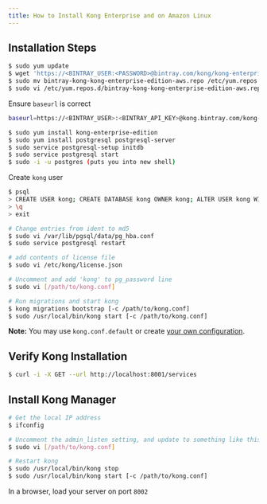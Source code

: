 ```yaml
---
title: How to Install Kong Enterprise and on Amazon Linux
---
```


## Installation Steps

```bash
$ sudo yum update
$ wget 'https://<BINTRAY_USER:<PASSWORD>@bintray.com/kong/kong-enterprise-edition-aws/rpm' -O bintray-kong-kong-enterprise-edition-aws.repo --auth-no-challenge
$ sudo mv bintray-kong-kong-enterprise-edition-aws.repo /etc/yum.repos.d/
$ sudo vi /etc/yum.repos.d/bintray-kong-kong-enterprise-edition-aws.repo
```

Ensure `baseurl` is correct

```bash
baseurl=https://<BINTRAY_USER>:<BINTRAY_API_KEY>@kong.bintray.com/kong-enterprise-edition-aws
```

```bash
$ sudo yum install kong-enterprise-edition
$ sudo yum install postgresql postgresql-server
$ sudo service postgresql-setup initdb
$ sudo service postgresql start
$ sudo -i -u postgres (puts you into new shell)
```

Create `kong` user

```bash
$ psql
> CREATE USER kong; CREATE DATABASE kong OWNER kong; ALTER USER kong WITH password 'kong'; 
> \q
> exit
```

```bash
# Change entries from ident to md5
$ sudo vi /var/lib/pgsql/data/pg_hba.conf
$ sudo service postgresql restart

# add contents of license file
$ sudo vi /etc/kong/license.json

# Uncomment and add 'kong' to pg_password line
$ sudo vi [/path/to/kong.conf]

# Run migrations and start kong
$ kong migrations bootstrap [-c /path/to/kong.conf]
$ sudo /usr/local/bin/kong start [-c /path/to/kong.conf]
```

**Note:** You may use `kong.conf.default` or create [your own configuration](/0.13.x/configuration/#configuration-loading).

## Verify Kong Installation

```bash
$ curl -i -X GET --url http://localhost:8001/services
```

## Install Kong Manager

```bash
# Get the local IP address
$ ifconfig 

# Uncomment the admin_listen setting, and update to something like this `admin_listen = 172.31.3.8:8001`
$ sudo vi [/path/to/kong.conf] 

# Restart kong
$ sudo /usr/local/bin/kong stop 
$ sudo /usr/local/bin/kong start [-c /path/to/kong.conf]
```

In a browser, load your server on port `8002`
